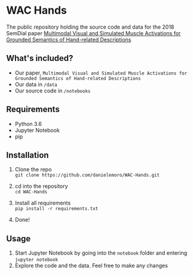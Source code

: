 # WAC Hands
The public repository holding the source code and data for the 2018 SemDial paper 
[Multimodal Visual and Simulated Muscle Activations for Grounded Semantics of Hand-related Descriptions](https://github.com/danielemoro/WAC-Hands/blob/master/embodied-sem-semdial.pdf)

## What's included?
- Our paper, `Multimodal Visual and Simulated Muscle Activations for Grounded Semantics of Hand-related Descriptions`
- Our data in `/data`
- Our source code in `/notebooks`

## Requirements
- Python 3.6
- Jupyter Notebook
- pip

## Installation
1. Clone the repo  
`git clone https://github.com/danielemoro/WAC-Hands.git`  

2. cd into the repository  
`cd WAC-Hands`  
2. Install all requirements  
`pip install -r requirements.txt`  

3. Done!

## Usage
1. Start Jupyter Notebook by going into the `notebook` folder and entering `jupyter notebook`
2. Explore the code and the data. Feel free to make any changes
